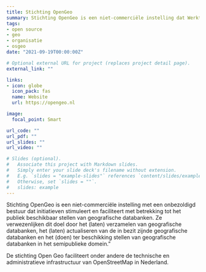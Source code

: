 ```yaml
---
title: Stichting OpenGeo
summary: Stichting OpenGeo is een niet-commerciële instelling dat Werkt aan het vrij beschikbaar maken en houden van geografische informatie.
tags:
- open source
- geo
- organisatie
- osgeo
date: "2021-09-19T00:00:00Z"

# Optional external URL for project (replaces project detail page).
external_link: ""

links:
- icon: globe
  icon_pack: fas
  name: Website
  url: https://opengeo.nl

image:
  focal_point: Smart

url_code: ""
url_pdf: ""
url_slides: ""
url_video: ""

# Slides (optional).
#   Associate this project with Markdown slides.
#   Simply enter your slide deck's filename without extension.
#   E.g. `slides = "example-slides"` references `content/slides/example-slides.md`.
#   Otherwise, set `slides = ""`.
#   slides: example
---
```

Stichting OpenGeo is een niet-commerciële instelling met een onbezoldigd bestuur dat initiatieven stimuleert en faciliteert met betrekking tot het publiek beschikbaar stellen van geografische databanken. Ze verwezenlijken dit doel door het (laten) verzamelen van geografische databanken, het (laten) actualiseren van de in bezit zijnde geografische databanken en het (doen) ter beschikking stellen van geografische databanken in het semipublieke domein.” 

De stichting Open Geo faciliteert onder andere de technische en administratieve infrastructuur van OpenStreetMap in Nederland.
